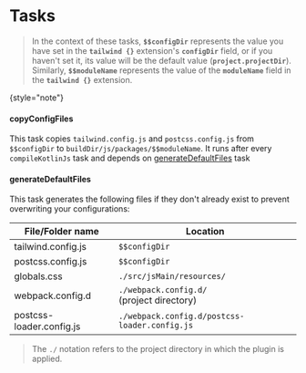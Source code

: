 # Tasks

> In the context of these tasks, **`$$configDir`** represents the value you have set in the **`tailwind {}`** extension's **`configDir`** field, 
> or if you haven't set it, its value will be the default value (**`project.projectDir`**). Similarly, **`$$moduleName`** represents the value of the **`moduleName`** field in the **`tailwind {}`** extension.
>
{style="note"}

#### copyConfigFiles

This task copies `tailwind.config.js` and `postcss.config.js` from `$$configDir` to `buildDir/js/packages/$$moduleName`.
It runs after every `compileKotlinJs` task and depends on [generateDefaultFiles](#generatedefaultfiles) task


#### generateDefaultFiles

This task generates the following files if they don't already exist to prevent overwriting your configurations:


| File/Folder name         | Location                                       |
|--------------------------|------------------------------------------------|
| tailwind.config.js       | `$$configDir`                                  |
| postcss.config.js        | `$$configDir`                                  |
| globals.css              | `./src/jsMain/resources/`                      |
| webpack.config.d         | `./webpack.config.d/` <br/>(project directory) |
| postcss-loader.config.js | `./webpack.config.d/postcss-loader.config.js`  |

> The `./` notation refers to the project directory in which the plugin is applied.
